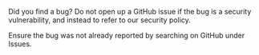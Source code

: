 Did you find a bug?
Do not open up a GitHub issue if the bug is a security vulnerability, and instead to refer to our security policy.

Ensure the bug was not already reported by searching on GitHub under Issues.
